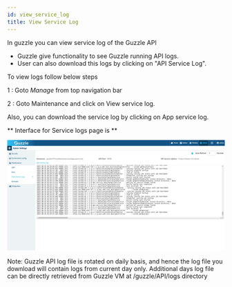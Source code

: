 ```yaml
---
id: view_service_log
title: View Service Log
---
```


In guzzle you can view service log of the Guzzle API 

- Guzzle give functionality to see Guzzle running API logs.
- User can also download this logs by clicking on "API Service Log".

To view logs follow below steps

1 : Goto *Manage* from top navigation bar

2 : Goto Maintenance and click on View service log.

Also, you can download the service log by clicking on App service log.

** Interface for Service logs page is **

<!-- ![image alt text](/img/docs/how-to-guides/administrator/maintenance/service_logs_1.jpg) -->
<a href="/img/docs/how-to-guides/administrator/maintenance/service_logs_1.jpg" target="_self" >
    <img width="1000" src="/img/docs/how-to-guides/administrator/maintenance/service_logs_1.jpg" />
</a>


Note: Guzzle API log file is rotated on daily basis, and hence the log file you download will contain logs from current day only. Additional days log file can be directly retrieved from Guzzle VM at /guzzle/API/logs directory
